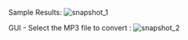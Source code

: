 Sample Results:
![snapshot_1](https://github.com/CourageTrain/amma_bhagwan_translator/assets/79729617/ab928c11-afcf-4a5d-b5d1-456ac1d19e59)

GUI - Select the MP3 file to convert :
![snapshot_2](https://github.com/CourageTrain/amma_bhagwan_translator/assets/79729617/49c0994d-bad2-492a-9a0c-adbd639261fe)

